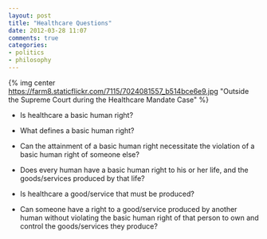 ```yaml
---
layout: post
title: "Healthcare Questions"
date: 2012-03-28 11:07
comments: true
categories:
- politics
- philosophy
---
```

{% img center https://farm8.staticflickr.com/7115/7024081557_b514bce6e9.jpg "Outside the Supreme Court during the Healthcare Mandate Case" %}

* Is healthcare a basic human right?

* What defines a basic human right?

* Can the attainment of a basic human right necessitate the violation of a basic
  human right of someone else?

* Does every human have a basic human right to his or her life, and the
  goods/services produced by that life?

* Is healthcare a good/service that must be produced?

* Can someone have a right to a good/service produced by another human
  without violating the basic human right of that person to own and control the
  goods/services they produce?
